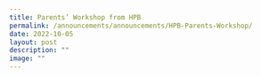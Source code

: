 ```yaml
---
title: Parents’ Workshop from HPB
permalink: /announcements/announcements/HPB-Parents-Workshop/
date: 2022-10-05
layout: post
description: ""
image: ""
---
```

